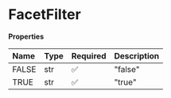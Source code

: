 # FacetFilter

**Properties**

| Name  | Type | Required | Description |
| :---- | :--- | :------- | :---------- |
| FALSE | str  | ✅       | "false"     |
| TRUE  | str  | ✅       | "true"      |

<!-- This file was generated by liblab | https://liblab.com/ -->
